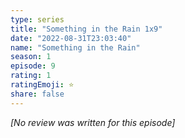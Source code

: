 ```yaml
---
type: series
title: "Something in the Rain 1x9"
date: "2022-08-31T23:03:40"
name: "Something in the Rain"
season: 1
episode: 9
rating: 1
ratingEmoji: ⭐️
share: false
---
```


*[No review was written for this episode]*
